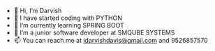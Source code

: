 - 👋 Hi, I’m Darvish 
- 👀 I have started coding with PYTHON
- 🌱 I’m currently learning SPRING BOOT
- 💞️ I’m a junior software developer at SMQUBE SYSTEMS
- 📫 You can reach me at idarvishdavis@gmail.com and 9526857570


